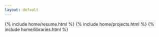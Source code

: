 ```yaml
---
layout: default
---
```


{% include home/resume.html %}
{% include home/projects.html %}
{% include home/libraries.html %}